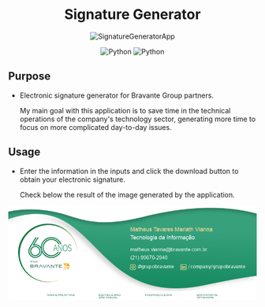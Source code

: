 ﻿<h1 align="center">Signature Generator</h1>

<p align="center">
	<img width=800px src="https://i.imgur.com/LXkW87N.gif" alt="SignatureGeneratorApp">
</p>

<p align="center">
<img alt="Python" src="https://img.shields.io/badge/node.js-339933?logo=Node.js&logoColor=white">
<img alt="Python" src="https://img.shields.io/badge/python-3670A0?logo=python&logoColor=ffdd54">
</p>

## Purpose

-   Electronic signature generator for Bravante Group partners.

    My main goal with this application is to save time in the technical operations of the company's technology sector, generating more time to focus on more complicated day-to-day issues.

## Usage

-   Enter the information in the inputs and click the download button to obtain your electronic signature.

    Check below the result of the image generated by the application.

<p align="center">
<img width=600px src="./projeto/public/assets/SignatureResult.png" alt="SignatureResult">
</p>
